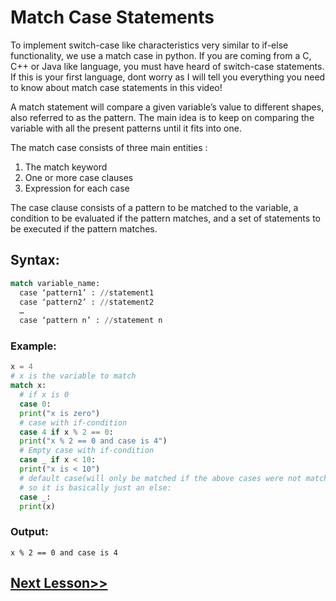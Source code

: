 # Match Case Statements
To implement switch-case like characteristics very similar to if-else functionality, we use a match case in python. If you are coming from a C, C++ or Java like language, you must have heard of switch-case statements. If this is your first language, dont worry as I will tell you everything you need to know about match case statements in this video!

A match statement will compare a given variable’s value to different shapes, also referred to as the pattern. The main idea is to keep on comparing the variable with all the present patterns until it fits into one.

The match case consists of three main entities :

1. The match keyword
2. One or more case clauses
3. Expression for each case

The case clause consists of a pattern to be matched to the variable, a condition to be evaluated if the pattern matches, and a set of statements to be executed if the pattern matches.
## Syntax:
```python
match variable_name:
  case ‘pattern1’ : //statement1
  case ‘pattern2’ : //statement2
  …  
  case ‘pattern n’ : //statement n
```
### Example:
```python
x = 4
# x is the variable to match
match x:
  # if x is 0
  case 0:
  print("x is zero")
  # case with if-condition
  case 4 if x % 2 == 0:
  print("x % 2 == 0 and case is 4")
  # Empty case with if-condition
  case _ if x < 10:
  print("x is < 10")
  # default case(will only be matched if the above cases were not matched)
  # so it is basically just an else:
  case _:
  print(x)
```
### Output:
```
x % 2 == 0 and case is 4
```
## [Next Lesson>>](https://replit.com/@codewithharry/17-Day17-For-Loops)
